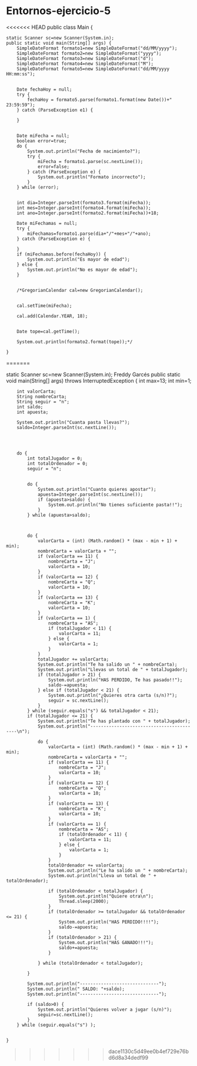 # Entornos-ejercicio-5
<<<<<<< HEAD
public class Main {

	static Scanner sc=new Scanner(System.in);
	public static void main(String[] args) {
		SimpleDateFormat formato1=new SimpleDateFormat("dd/MM/yyyy");
		SimpleDateFormat formato2=new SimpleDateFormat("yyyy");
		SimpleDateFormat formato3=new SimpleDateFormat("d");
		SimpleDateFormat formato4=new SimpleDateFormat("M");
		SimpleDateFormat formato5=new SimpleDateFormat("dd/MM/yyyy HH:mm:ss");
	
		
		Date fechaHoy = null;
		try {
			fechaHoy = formato5.parse(formato1.format(new Date())+" 23:59:59");
		} catch (ParseException e1) {

		}
		
		
		Date miFecha = null;
		boolean error=true;
		do {
			System.out.println("Fecha de nacimiento?");
			try {
				miFecha = formato1.parse(sc.nextLine());
				error=false;
			} catch (ParseException e) {
				System.out.println("Formato incorrecto");
			} 
		} while (error);
		
		
		int dia=Integer.parseInt(formato3.format(miFecha));
		int mes=Integer.parseInt(formato4.format(miFecha));
		int ano=Integer.parseInt(formato2.format(miFecha))+18;

		Date miFechamas = null;
		try {
			miFechamas=formato1.parse(dia+"/"+mes+"/"+ano);
		} catch (ParseException e) {

		}
		if (miFechamas.before(fechaHoy)) {
			System.out.println("Es mayor de edad");
		} else {
			System.out.println("No es mayor de edad");
		} 

		
		/*GregorianCalendar cal=new GregorianCalendar();
		
		
		cal.setTime(miFecha);
		
		cal.add(Calendar.YEAR, 18);
		
		
		Date tope=cal.getTime();
		
		System.out.println(formato2.format(tope));*/

	}

=======


static Scanner sc=new Scanner(System.in);
Freddy Garcés
    public static void main(String[] args) throws InterruptedException {
        int max=13;
        int min=1;
        
        int valorCarta;
        String nombreCarta;
        String seguir = "n";
        int saldo;
        int apuesta;
        
        System.out.println("Cuanta pasta llevas?");
        saldo=Integer.parseInt(sc.nextLine());
        
        
        
        
        do {
            int totalJugador = 0;
            int totalOrdenador = 0;
            seguir = "n";
            
            
            do {
                System.out.println("Cuanto quieres apostar");
                apuesta=Integer.parseInt(sc.nextLine());
                if (apuesta>saldo) {
                    System.out.println("No tienes suficiente pasta!!");
                }
            } while (apuesta>saldo);
            
            
            
            do {
                valorCarta = (int) (Math.random() * (max - min + 1) + min);
                nombreCarta = valorCarta + "";
                if (valorCarta == 11) {
                    nombreCarta = "J";
                    valorCarta = 10;
                }
                if (valorCarta == 12) {
                    nombreCarta = "Q";
                    valorCarta = 10;
                }
                if (valorCarta == 13) {
                    nombreCarta = "K";
                    valorCarta = 10;
                }
                if (valorCarta == 1) {
                    nombreCarta = "AS";
                    if (totalJugador < 11) {
                        valorCarta = 11;
                    } else {
                        valorCarta = 1;
                    }
                }
                totalJugador += valorCarta;
                System.out.println("Te ha salido un " + nombreCarta);
                System.out.println("Llevas un total de " + totalJugador);
                if (totalJugador > 21) {
                    System.out.println("HAS PERDIDO, Te has pasado!!");
                    saldo-=apuesta;
                } else if (totalJugador < 21) {
                    System.out.println("¿Quieres otra carta (s/n)?");
                    seguir = sc.nextLine();
                }
            } while (seguir.equals("s") && totalJugador < 21);
            if (totalJugador <= 21) {
                System.out.println("Te has plantado con " + totalJugador);
                System.out.println("------------------------------------------\n");

                do {
                    valorCarta = (int) (Math.random() * (max - min + 1) + min);
                    nombreCarta = valorCarta + "";
                    if (valorCarta == 11) {
                        nombreCarta = "J";
                        valorCarta = 10;
                    }
                    if (valorCarta == 12) {
                        nombreCarta = "Q";
                        valorCarta = 10;
                    }
                    if (valorCarta == 13) {
                        nombreCarta = "K";
                        valorCarta = 10;
                    }
                    if (valorCarta == 1) {
                        nombreCarta = "AS";
                        if (totalOrdenador < 11) {
                            valorCarta = 11;
                        } else {
                            valorCarta = 1;
                        }
                    }
                    totalOrdenador += valorCarta;
                    System.out.println("Le ha salido un " + nombreCarta);
                    System.out.println("Lleva un total de " + totalOrdenador);

                    if (totalOrdenador < totalJugador) {
                        System.out.println("Quiere otra\n");
                        Thread.sleep(2000);
                    }
                    if (totalOrdenador >= totalJugador && totalOrdenador <= 21) {
                        System.out.println("HAS PERDIDO!!!!");
                        saldo-=apuesta;
                    }
                    if (totalOrdenador > 21) {
                        System.out.println("HAS GANADO!!!");
                        saldo+=apuesta;
                    }

                } while (totalOrdenador < totalJugador);

            }
            
            System.out.println("------------------------------");
            System.out.println(" SALDO: "+saldo);
            System.out.println("------------------------------");
            
            if (saldo>0) {
                System.out.println("Quieres volver a jugar (s/n)");
                seguir=sc.nextLine();
            }
        } while (seguir.equals("s") );

        
    }
>>>>>>> dace1130c5d49ee0b4ef729e76bd6d8a34dedf99
